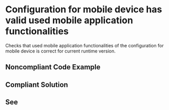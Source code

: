 # Configuration for mobile device has valid used mobile application functionalities

Checks that used mobile application functionalities of the configuration for mobile device is correct for current
runtime version.

## Noncompliant Code Example

## Compliant Solution

## See
